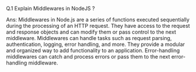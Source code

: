 Q.1 Explain Middlewares in NodeJS ?

Ans: Middlewares in Node.js are a series of functions executed sequentially during the processing of an HTTP request.
They have access to the request and response objects and can modify them or pass control to the next middleware.
Middlewares can handle tasks such as request parsing, authentication, logging, error handling, and more.
They provide a modular and organized way to add functionality to an application.
Error-handling middlewares can catch and process errors or pass them to the next error-handling middleware.